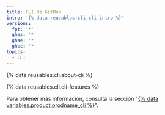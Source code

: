 ```yaml
---
title: CLI de GitHub
intro: '{% data reusables.cli.cli-intro %}'
versions:
  fpt: '*'
  ghes: '*'
  ghae: '*'
  ghec: '*'
topics:
  - CLI
---
```


{% data reusables.cli.about-cli %}

{% data reusables.cli.cli-features %}

Para obtener más información, consulta la sección "[{% data variables.product.prodname_cli %}](/github-cli)".
